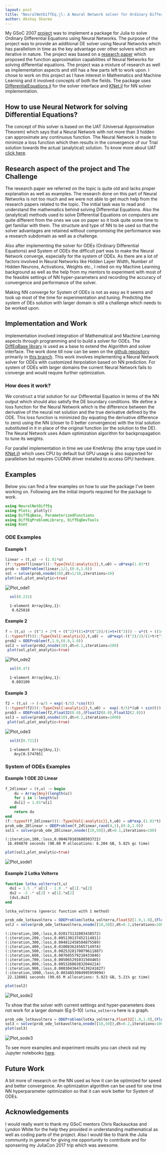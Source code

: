 ```yaml
---
layout: post
title: "NeuralNetDiffEq.jl: A Neural Network solver for Ordinary Differential Equations."
author: Akshay Sharma
---
```


My GSoC 2007 [project](https://summerofcode.withgoogle.com/projects/#5850956641075200) was to implement a package for Julia to solve Ordinary Differential Equations using Neural Networks. The purpose of the project was to provide an additional DE solver using Neural Networks which has parallelism in time as the key advantage over other solvers which are iterative in nature. The project was based on a [research paper](https://arxiv.org/pdf/physics/9705023.pdf) which proposed the function approximation capabilities of Neural Networks for solving differential equations. The project was a mixture of research as well as implementation aspects and still has a few parts left to work upon. I chose to work on this project as I have interest in Mathematics and Machine Learning and it involved concepts of both the fields. The package uses [DifferentialEquations.jl](https://github.com/JuliaDiffEq/DifferentialEquations.jl) for the solver interface and [KNet.jl](https://github.com/denizyuret/Knet.jl) for NN solver implementation.

## How to use Neural Network for solving Differential Equations?
The concept of this solver is based on the UAT (Universal Approximation Theorem) which says that a Neural Network with not more than 3 hidden can approximate any continuous function. The Neural Network is made to minimize a loss function which then results in the convergence of our Trial solution towards the actual (analytical) solution. To know more about UAT [click here](http://neuralnetworksanddeeplearning.com/chap4.html).

## Research aspect of the project and The Challenge
The research paper we referred on the topic is quite old and lacks proper explanation as well as examples. The research done on this part of Neural Networks is not too much and we were not able to get much help from the research papers related to the topic. The initial task was to read and understand the mathematics behind solving Differential Equations. Also the (analytical) methods used to solve Differential Equations on computers are quite different from the ones we use on paper so it took quite some time to get familiar with them. The structure and type of NN to be used so that the solver advantages are retained without compromising the performance was a research subdomain as well as a challenge.


Also after implementing the solver for ODEs (Ordinary Differential Equations) and System of ODEs the difficult part was to make the Neural Network converge, especially for the system of ODEs. As there are a lot of factors involved in Neural Networks like Hidden Layer Width, Number of Hidden Neurons, Activations, Weights etc., I relied on my Machine Learning background as well as the help from my mentors to experiment with most of the feasible settings of NN hyper-parameters and recording the accuracy of convergence and performance of the solver.


Making NN converge for System of ODEs is not as easy as it seems and took up most of the time for experimentation and tuning. Predicting the system of DEs solution with larger domain is still a challenge which needs to be worked upon.

## Implementation and Work
Implementation involved integration of Mathematical and Machine Learning aspects through programming and to build a solver for ODEs. The [DiffEqBase library](https://github.com/JuliaDiffEq/DiffEqBase.jl) is used as a base to extend the Algorithm and solver interface. The work done till now can be seen on the [github repository](https://github.com/JuliaDiffEq/NeuralNetDiffEq.jl) primarily in [this branch](https://github.com/JuliaDiffEq/NeuralNetDiffEq.jl/tree/SingleNN_Approach). This work involves implementing a Neural Network solver for ODEs with customized iterpolation based on NN prediction. For system of ODEs with larger domains the current Neural Network fails to converge and would require further optimization.

### How does it work?
We construct a trial solution for our Differential Equation in terms of the NN output which should also satisfy the DE boundary conditions.
We define a loss function for the Neural Network which is the difference between the derivative of the neural net solution and the true derivative defined by the ODE. This loss function is minimized (by equating the derivative difference to zero) using the NN (closer to 0 better convergence) with the trial solution substituted in it in place of the original function (or the solution to the DE). The Neural Network uses Adam optimization algorithm for backpropagation to tune its weights.


For parallel implementation in time we use KnetArray (the array type used in [KNet.jl](https://github.com/denizyuret/Knet.jl)) which uses CPU by default but GPU usage is also supported for parallelism but requires CUDNN driver installed to access GPU hardware.

## Examples
Below you can find a few examples on how to use the package I've been working on.
Following are the initial imports required for the package to work.
```julia
using NeuralNetDiffEq
using Plots; plotly()
using DiffEqBase, ParameterizedFunctions
using DiffEqProblemLibrary, DiffEqDevTools
using Knet
```
### ODE Examples
#### Example 1


  ```julia
  linear = (t,u) -> (1.01*u)
  (f::typeof(linear))(::Type{Val{:analytic}},t,u0) = u0*exp(1.01*t)
  prob = ODEProblem(linear,1/2,(0.0,1.0))
  sol = solve(prob,nnode(10),dt=1/10,iterations=10)
  plot(sol,plot_analytic=true)
```
![Plot_ode1](/images/blog/2017-09-04-gsoc-NeuralNetDiffEq/plot_ode1.png "Plot 1")
```julia
  sol(0.232)
  ```




      1-element Array{Any,1}:
       0.625818
#### Example 2

```julia
f = (t,u) -> (t^3 + 2*t + (t^2)*((1+3*(t^2))/(1+t+(t^3))) - u*(t + ((1+3*(t^2))/(1+t+t^3))))
(::typeof(f))(::Type{Val{:analytic}},t,u0) =  u0*exp(-(t^2)/2)/(1+t+t^3) + t^2
prob2 = ODEProblem(f,1.0,(0.0,1.0))
sol2 = solve(prob2,nnode(10),dt=0.1,iterations=200)
 plot(sol,plot_analytic=true)
```
![Plot_ode2](/images/blog/2017-09-04-gsoc-NeuralNetDiffEq/plot_ode2.png "Plot 2")
```julia
  sol(0.47)
  ```




      1-element Array{Any,1}:
       0.803109

#### Example 3
```julia
f2 = (t,u) -> (-u/5 + exp(-t/5).*cos(t))
(::typeof(f2))(::Type{Val{:analytic}},t,u0) =  exp(-t/5)*(u0 + sin(t))
prob3 = ODEProblem(f2,Float32(0.0),(Float32(0.0),Float32(2.0)))
sol3 = solve(prob3,nnode(10),dt=0.2,iterations=1000)
 plot(sol,plot_analytic=true)
```
![Plot_ode3](/images/blog/2017-09-04-gsoc-NeuralNetDiffEq/plot_ode3.png "Plot 3")
```julia
  sol3([0.721])
  ```




      1-element Array{Any,1}:
        Any[0.574705]


### System of ODEs Examples
#### Example 1  ODE 2D Linear


```julia
f_2dlinear = (t,u) -> begin
    du = Array{Any}(length(u))
    for i in 1:length(u)
    du[i] = 1.01*u[i]
  end
    return du
end
(f::typeof(f_2dlinear))(::Type{Val{:analytic}},t,u0) = u0*exp.(1.01*t)
prob_ode_2Dlinear = ODEProblem(f_2dlinear,rand(4,1),(0.0,1.0))
sol1 = solve(prob_ode_2Dlinear,nnode([10,50]),dt=0.1,iterations=100)
```

    (:iteration,100,:loss,0.004670103680503722)
     16.494870 seconds (90.08 M allocations: 6.204 GB, 5.82% gc time)



```julia
plot(sol1,plot_analytic=true)
```
![Plot_sode1](/images/blog/2017-09-04-gsoc-NeuralNetDiffEq/plot_ode1.png "Plot 1")
#### Example 2 Lotka Volterra


```julia
function lotka_volterra(t,u)
  du1 = 1.5 .* u[1] - 1.0 .* u[1].*u[2]
  du2 = -3 .* u[2] + u[1].*u[2]
  [du1,du2]
end
```




    lotka_volterra (generic function with 1 method)




```julia
prob_ode_lotkavoltera = ODEProblem(lotka_volterra,Float32[1.0,1.0],(Float32(0.0),Float32(1.0)))
sol2 = solve(prob_ode_lotkavoltera,nnode([10,50]),dt=0.2,iterations=1000)
```

    (:iteration,100,:loss,0.020173132003438572)
    (:iteration,200,:loss,0.005130137452114811)
    (:iteration,300,:loss,0.004812458584875589)
    (:iteration,400,:loss,0.010083624565714974)
    (:iteration,500,:loss,0.0025328170079611887)
    (:iteration,600,:loss,0.007685579218433846)
    (:iteration,700,:loss,0.005065291031504465)
    (:iteration,800,:loss,0.005326863832044214)
    (:iteration,900,:loss,0.00030436474139241827)
    (:iteration,1000,:loss,0.0034853904995959094)
     22.126081 seconds (99.65 M allocations: 5.923 GB, 5.21% gc time)


```julia
plot(sol2)
```
![Plot_sode2](/images/blog/2017-09-04-gsoc-NeuralNetDiffEq/plot_sode2.png "Plot 2")

To show that the solver with current settings and hyper-parameters does not work for a larger domain (Eg 0-10) `lotka_volterra` here is a graph.

```julia
prob_ode_lotkavoltera = ODEProblem(lotka_volterra,Float32[1.0,1.0],(Float32(0.0),Float32(5.0)))
sol3 = solve(prob_ode_lotkavoltera,nnode([10,50]),dt=0.2,iterations=1000)
plot(sol3)
```
![Plot_sode3](/images/blog/2017-09-04-gsoc-NeuralNetDiffEq/plot_sode3.png "Plot 3")

To see more examples and experiment results you can check out my Jupyter notebooks [here](http://nbviewer.jupyter.org/gist/akaysh/43c9db281b0bd3224114084c44263c13).

## Future Work
A bit more of research on the NN used as how it can be optimized for speed and better convergence. An optimization algorithm can be used for one time NN hyperparameter optimization so that it can work better for System of ODEs.
## Acknowledgements

I would really want to thank my GSoC mentors Chris Rackauckas and Lyndon White for the help they provided in understanding mathematical as well as coding parts of the project. Also I would like to thank the Julia community in general for giving me opportunity to contribute and for sponsering my JuliaCon 2017 trip which was awesome.
